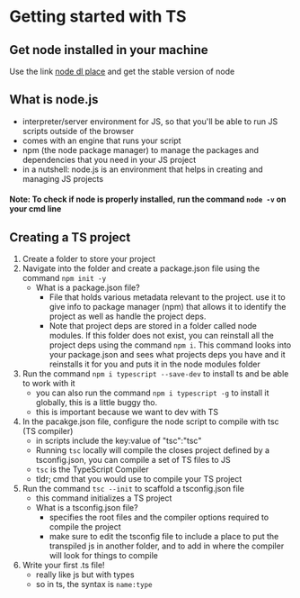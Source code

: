 # Getting started with TS

## Get node installed in your machine

Use the link [node dl place](https://nodejs.org/en/) and get the stable version of node

## What is node.js

- interpreter/server environment for JS, so that you'll be able to run JS scripts outside of the browser
- comes with an engine that runs your script
- npm (the node package manager) to manage the packages and dependencies that you need in your JS project
- in a nutshell: node.js is an environment that helps in creating and managing JS projects

#### Note: To check if node is properly installed, run the command `node -v` on your cmd line

## Creating a TS project

1. Create a folder to store your project
2. Navigate into the folder and create a package.json file using the command `npm init -y`
   - What is a package.json file?
     - File that holds various metadata relevant to the project. use it to give info to package manager (npm) that allows it to identify the project as well as handle the project deps.
     - Note that project deps are stored in a folder called node modules. If this folder does not exist, you can reinstall all the project deps using the command `npm i`. This command looks into your package.json and sees what projects deps you have and it reinstalls it for you and puts it in the node modules folder
3. Run the command `npm i typescript --save-dev` to install ts and be able to work with it
   - you can also run the command `npm i typescript -g` to install it globally, this is a little buggy tho.
   - this is important because we want to dev with TS
4. In the pacakge.json file, configure the node script to compile with tsc (TS compiler)
   - in scripts include the key:value of "tsc":"tsc"
   - Running `tsc` locally will compile the closes project defined by a tsconfig.json, you can compile a set of TS files to JS
   - `tsc` is the TypeScript Compiler
   - tldr; cmd that you would use to compile your TS project
5. Run the command `tsc --init` to scaffold a tsconfig.json file
   - this command initializes a TS project
   - What is a tsconfig.json file?
     - specifies the root files and the compiler options required to compile the project
     - make sure to edit the tsconfig file to include a place to put the transpiled js in another folder, and to add in where the compiler will look for things to compile
6. Write your first .ts file!
   - really like js but with types
   - so in ts, the syntax is `name:type`
